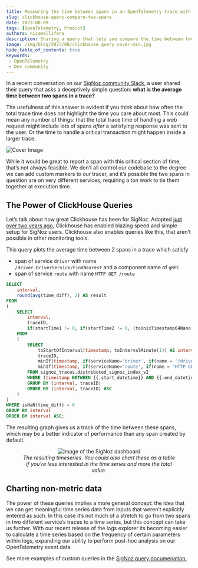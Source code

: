 ```yaml
---
title: Measuring the time between spans in an OpenTelemetry trace with a Clickhouse query
slug: clickhouse-query-compare-two-spans
date: 2023-08-09
tags: [OpenTelemetry, Product]
authors: nicamellifera
description: Sharing a query that lets you compare the time between two spans in different traces, even across two different services.
image: /img/blog/2023/08/clickhouse_query_cover-min.jpg
hide_table_of_contents: true
keywords:
 - OpenTelemetry
 - Dev community
---
```


<head>
  <link rel="canonical" href="https://signoz.io/blog/clickhouse-query-compare-two-spans/"/>
</head>

In a recent conversation on our <a href = "https://signoz.io/slack" rel="noopener noreferrer nofollow" target="_blank" >SigNoz community Slack</a>, a user shared their query that asks a deceptively simple question: **what is the average time between two spans in a trace?**

The usefulness of this answer is evident if you think about how often the total trace time does not highlight the time you care about most. This could mean any number of things: that the total trace time of handling a web request might include lots of spans *after* a satisfying response was sent to the user. Or the time to handle a critical transaction might happen inside a larger trace.

<!--truncate-->

![Cover Image](/img/blog/2023/08/clickhouse_query_cover.webp)

While it would be great to report a span with this critical section of time, that’s not always feasible. We don’t all control our codebase to the degree we can add custom markers to our tracer, and it’s possible the two spans in question are on very different services, requiring a ton work to tie them together at execution time.

## The Power of ClickHouse Queries

Let’s talk about how great Clickhouse has been for SigNoz. Adopted [just over two years ago](https://signoz.io/blog/clickhouse-storage-monitoring/), Clickhouse has enabled blazing speed and simple setup for SigNoz users. Clickhouse also enables queries like this, that aren’t possible in other monitoring tools.

This query plots the average time between 2 spans in a trace which satisfy

- span of service `driver` with name `/driver.DriverService/FindNearest` and a component name of `gRPC`
- span of service `route` with name `HTTP GET /route`

```sql
SELECT
    interval,
    round(avg(time_diff), 2) AS result
FROM
(
    SELECT
        interval,
        traceID,
        if(startTime1 != 0, if(startTime2 != 0, (toUnixTimestamp64Nano(startTime2) - toUnixTimestamp64Nano(startTime1)) / 1000000, nan), nan) AS time_diff
    FROM
    (
        SELECT
            toStartOfInterval(timestamp, toIntervalMinute(1)) AS interval,
            traceID,
            minIf(timestamp, if(serviceName='driver', if(name = '/driver.DriverService/FindNearest', if((stringTagMap['component']) = 'gRPC', true, false), false), false)) AS startTime1,
            minIf(timestamp, if(serviceName='route', if(name = 'HTTP GET /route', true, false), false)) AS startTime2
        FROM signoz_traces.distributed_signoz_index_v2
        WHERE (timestamp BETWEEN {{.start_datetime}} AND {{.end_datetime}}) AND (serviceName IN ('driver', 'route'))
        GROUP BY (interval, traceID)
        ORDER BY (interval, traceID) ASC
    )
)
WHERE isNaN(time_diff) = 0
GROUP BY interval
ORDER BY interval ASC;

```

The resulting graph gives us a track of the time between these spans, which may be a better indicator of performance than any span created by default.  

<figure data-zoomable align='center'>
    <img src="/img/blog/2023/08/time-gap.webp" alt="image of the SigNoz dashboard"/>
    <figcaption><i>The resulting timeseries. You could also chart these as a table if you're less interested in the time series and more the total value.</i></figcaption>
</figure>

## Charting non-metric data

The power of these queries implies a more general concept: the idea that we can get meaningful time series data from inputs that weren’t explicitly entered as such. In this case it’s not much of a stretch to go from two spans in two different service’s traces to a time series, but this concept can take us further. With our recent release of the logs explorer its becoming easier to calculate a time series based on the frequency of certain parameters within logs, expanding our ability to perform post-hoc analysis on our OpenTelemetry event data.

See more examples of custom queries in the <a href = "https://signoz.io/docs/tutorial/writing-clickhouse-queries-in-dashboard/" rel="noopener noreferrer nofollow" target="_blank" >SigNoz query documenation.</a>
